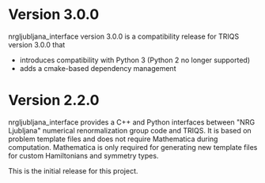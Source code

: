 Version 3.0.0
=============

nrgljubljana_interface version 3.0.0 is a compatibility
release for TRIQS version 3.0.0 that
* introduces compatibility with Python 3 (Python 2 no longer supported)
* adds a cmake-based dependency management


Version 2.2.0
=============

nrgljubljana_interface provides a C++ and Python
interfaces between "NRG Ljubljana" numerical
renormalization group code and TRIQS. It is
based on problem template files and does not
require Mathematica during computation.
Mathematica is only required for generating new
template files for custom Hamiltonians and 
symmetry types.

This is the initial release for this project.
